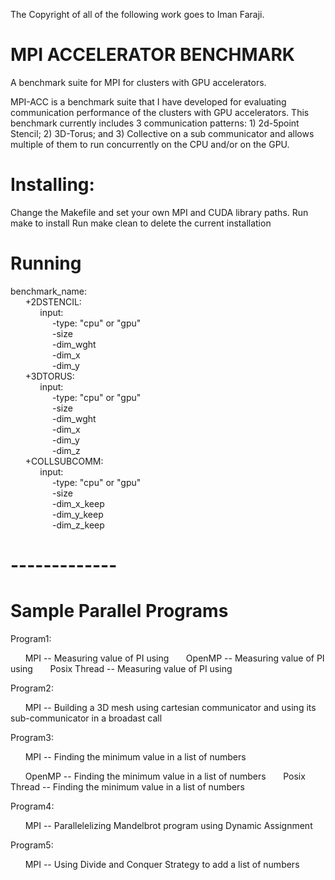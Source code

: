 The Copyright of all of the following work goes to Iman Faraji. 

# MPI ACCELERATOR BENCHMARK

A benchmark suite for MPI for clusters with GPU accelerators.

MPI-ACC is a benchmark suite that I have developed for evaluating communication performance of the clusters with GPU accelerators. This benchmark currently includes 3 communication patterns: 1) 2d-5point Stencil; 2) 3D-Torus; and 3) Collective on a sub communicator and allows multiple of them to run concurrently on the CPU and/or on the GPU. 

# Installing:
Change the Makefile and set your own MPI and CUDA library paths.
Run make to install
Run make clean to delete the current installation


# Running

benchmark_name: <br />
&nbsp;&nbsp;&nbsp;&nbsp;&nbsp;&nbsp;+2DSTENCIL: <br />
&nbsp;&nbsp;&nbsp;&nbsp;&nbsp;&nbsp;&nbsp;&nbsp;&nbsp;&nbsp;&nbsp;&nbsp;input: <br />
&nbsp;&nbsp;&nbsp;&nbsp;&nbsp;&nbsp;&nbsp;&nbsp;&nbsp;&nbsp;&nbsp;&nbsp;&nbsp;&nbsp;&nbsp;&nbsp;&nbsp;-type: "cpu" or "gpu" <br />
&nbsp;&nbsp;&nbsp;&nbsp;&nbsp;&nbsp;&nbsp;&nbsp;&nbsp;&nbsp;&nbsp;&nbsp;&nbsp;&nbsp;&nbsp;&nbsp;&nbsp;-size <br />
&nbsp;&nbsp;&nbsp;&nbsp;&nbsp;&nbsp;&nbsp;&nbsp;&nbsp;&nbsp;&nbsp;&nbsp;&nbsp;&nbsp;&nbsp;&nbsp;&nbsp;-dim_wght <br />
&nbsp;&nbsp;&nbsp;&nbsp;&nbsp;&nbsp;&nbsp;&nbsp;&nbsp;&nbsp;&nbsp;&nbsp;&nbsp;&nbsp;&nbsp;&nbsp;&nbsp;-dim_x <br />
&nbsp;&nbsp;&nbsp;&nbsp;&nbsp;&nbsp;&nbsp;&nbsp;&nbsp;&nbsp;&nbsp;&nbsp;&nbsp;&nbsp;&nbsp;&nbsp;&nbsp;-dim_y <br />
&nbsp;&nbsp;&nbsp;&nbsp;&nbsp;&nbsp;+3DTORUS: <br />
&nbsp;&nbsp;&nbsp;&nbsp;&nbsp;&nbsp;&nbsp;&nbsp;&nbsp;&nbsp;&nbsp;&nbsp;input: <br />
&nbsp;&nbsp;&nbsp;&nbsp;&nbsp;&nbsp;&nbsp;&nbsp;&nbsp;&nbsp;&nbsp;&nbsp;&nbsp;&nbsp;&nbsp;&nbsp;&nbsp;-type: "cpu" or "gpu" <br />
&nbsp;&nbsp;&nbsp;&nbsp;&nbsp;&nbsp;&nbsp;&nbsp;&nbsp;&nbsp;&nbsp;&nbsp;&nbsp;&nbsp;&nbsp;&nbsp;&nbsp;-size <br />
&nbsp;&nbsp;&nbsp;&nbsp;&nbsp;&nbsp;&nbsp;&nbsp;&nbsp;&nbsp;&nbsp;&nbsp;&nbsp;&nbsp;&nbsp;&nbsp;&nbsp;-dim_wght <br />
&nbsp;&nbsp;&nbsp;&nbsp;&nbsp;&nbsp;&nbsp;&nbsp;&nbsp;&nbsp;&nbsp;&nbsp;&nbsp;&nbsp;&nbsp;&nbsp;&nbsp;-dim_x <br />
&nbsp;&nbsp;&nbsp;&nbsp;&nbsp;&nbsp;&nbsp;&nbsp;&nbsp;&nbsp;&nbsp;&nbsp;&nbsp;&nbsp;&nbsp;&nbsp;&nbsp;-dim_y <br />
&nbsp;&nbsp;&nbsp;&nbsp;&nbsp;&nbsp;&nbsp;&nbsp;&nbsp;&nbsp;&nbsp;&nbsp;&nbsp;&nbsp;&nbsp;&nbsp;&nbsp;-dim_z <br />
&nbsp;&nbsp;&nbsp;&nbsp;&nbsp;&nbsp;+COLLSUBCOMM: <br />
&nbsp;&nbsp;&nbsp;&nbsp;&nbsp;&nbsp;&nbsp;&nbsp;&nbsp;&nbsp;&nbsp;&nbsp;input: <br />
&nbsp;&nbsp;&nbsp;&nbsp;&nbsp;&nbsp;&nbsp;&nbsp;&nbsp;&nbsp;&nbsp;&nbsp;&nbsp;&nbsp;&nbsp;&nbsp;&nbsp;-type: "cpu" or "gpu" <br />
&nbsp;&nbsp;&nbsp;&nbsp;&nbsp;&nbsp;&nbsp;&nbsp;&nbsp;&nbsp;&nbsp;&nbsp;&nbsp;&nbsp;&nbsp;&nbsp;&nbsp;-size <br />
&nbsp;&nbsp;&nbsp;&nbsp;&nbsp;&nbsp;&nbsp;&nbsp;&nbsp;&nbsp;&nbsp;&nbsp;&nbsp;&nbsp;&nbsp;&nbsp;&nbsp;-dim_x_keep <br />
&nbsp;&nbsp;&nbsp;&nbsp;&nbsp;&nbsp;&nbsp;&nbsp;&nbsp;&nbsp;&nbsp;&nbsp;&nbsp;&nbsp;&nbsp;&nbsp;&nbsp;-dim_y_keep <br />
&nbsp;&nbsp;&nbsp;&nbsp;&nbsp;&nbsp;&nbsp;&nbsp;&nbsp;&nbsp;&nbsp;&nbsp;&nbsp;&nbsp;&nbsp;&nbsp;&nbsp;-dim_z_keep <br />


# -------------

# Sample Parallel Programs

Program1: 

&nbsp;&nbsp;&nbsp;&nbsp;&nbsp;&nbsp;MPI -- Measuring value of PI using 
&nbsp;&nbsp;&nbsp;&nbsp;&nbsp;&nbsp;OpenMP -- Measuring value of PI using 
&nbsp;&nbsp;&nbsp;&nbsp;&nbsp;&nbsp;Posix Thread -- Measuring value of PI using 
        
Program2:

&nbsp;&nbsp;&nbsp;&nbsp;&nbsp;&nbsp;MPI -- Building a 3D mesh using cartesian communicator and using its sub-communicator in a broadast call

Program3: 

&nbsp;&nbsp;&nbsp;&nbsp;&nbsp;&nbsp;MPI -- Finding the minimum value in a list of numbers

&nbsp;&nbsp;&nbsp;&nbsp;&nbsp;&nbsp;OpenMP -- Finding the minimum value in a list of numbers
&nbsp;&nbsp;&nbsp;&nbsp;&nbsp;&nbsp;Posix Thread -- Finding the minimum value in a list of numbers  
    
Program4:     

&nbsp;&nbsp;&nbsp;&nbsp;&nbsp;&nbsp;MPI -- Parallelelizing Mandelbrot program using Dynamic Assignment
      
Program5: 

&nbsp;&nbsp;&nbsp;&nbsp;&nbsp;&nbsp;MPI -- Using Divide and Conquer Strategy to add a list of numbers
